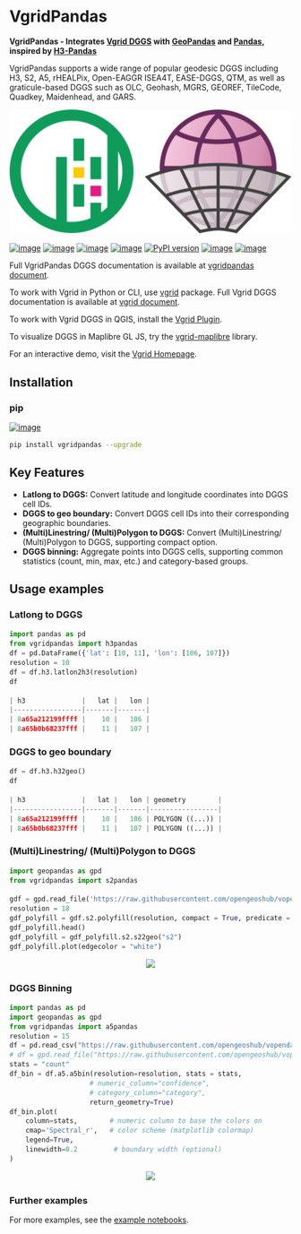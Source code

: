 # VgridPandas
**VgridPandas - Integrates [Vgrid DGGS](https://github.com/opengeoshub/vgrid) with [GeoPandas](https://github.com/geopandas/geopandas) and [Pandas](https://github.com/pandas-dev/pandas), inspired by [H3-Pandas](https://github.com/DahnJ/H3-Pandas/)**

VgridPandas supports a wide range of popular geodesic DGGS including H3, S2, A5, rHEALPix, Open-EAGGR ISEA4T, EASE-DGGS, QTM, as well as graticule-based DGGS such as OLC, Geohash, MGRS, GEOREF, TileCode, Quadkey, Maidenhead, and GARS.

[![logo](https://raw.githubusercontent.com/opengeoshub/vgridtools/refs/heads/main/images/vgridpandas.svg)](https://github.com/opengeoshub/vgridtools/blob/main/images/vgridpandas.svg)


[![image](https://colab.research.google.com/assets/colab-badge.svg)](https://colab.research.google.com/github/opengeoshub/vgridpandas/blob/main)
[![image](https://mybinder.org/badge_logo.svg)](https://mybinder.org/v2/gh/opengeoshub/vgridpandas/HEAD?filepath=docs/notebooks)
[![image](https://studiolab.sagemaker.aws/studiolab.svg)](https://studiolab.sagemaker.aws/import/github/opengeoshub/vgridpandas/blob/main/docs/notebooks/00_intro.ipynb)
[![image](https://jupyterlite.rtfd.io/en/latest/_static/badge.svg)](https://demo.gishub.vn/lab/index.html?path=notebooks/vgridpandas/00_intro.ipynb)
[![PyPI version](https://badge.fury.io/py/vgridpandas.svg)](https://badge.fury.io/py/vgridpandas)
[![image](https://static.pepy.tech/badge/vgridpandas)](https://pepy.tech/project/vgridpandas)
[![image](https://img.shields.io/badge/License-MIT-yellow.svg)](https://opensource.org/licenses/MIT)


Full VgridPandas DGGS documentation is available at [vgridpandas document](https://vgridpandas.gishub.vn).

To work with Vgrid in Python or CLI, use [vgrid](https://pypi.org/project/vgrid/) package. Full Vgrid DGGS documentation is available at [vgrid document](https://vgrid.gishub.vn).

To work with Vgrid DGGS in QGIS, install the [Vgrid Plugin](https://plugins.qgis.org/plugins/vgridtools/).

To visualize DGGS in Maplibre GL JS, try the [vgrid-maplibre](https://www.npmjs.com/package/vgrid-maplibre) library.

For an interactive demo, visit the [Vgrid Homepage](https://vgrid.vn).


## Installation
### pip
[![image](https://img.shields.io/pypi/v/vgridpandas.svg)](https://pypi.python.org/pypi/vgridpandas)
```bash
pip install vgridpandas --upgrade
```

## Key Features

- **Latlong to DGGS:** Convert latitude and longitude coordinates into DGGS cell IDs.
- **DGGS to geo boundary:** Convert DGGS cell IDs into their corresponding geographic boundaries.
- **(Multi)Linestring/ (Multi)Polygon to DGGS:** Convert (Multi)Linestring/ (Multi)Polygon to DGGS, supporting compact option.
- **DGGS binning:** Aggregate points into DGGS cells, supporting common statistics (count, min, max, etc.) and category-based groups.

## Usage examples

### Latlong to DGGS

```python
import pandas as pd
from vgridpandas import h3pandas
df = pd.DataFrame({'lat': [10, 11], 'lon': [106, 107]})
resolution = 10
df = df.h3.latlon2h3(resolution)
df

| h3              |   lat |   lon |
|-----------------|-------|-------|
| 8a65a212199ffff |    10 |   106 |
| 8a65b0b68237fff |    11 |   107 |
```

### DGGS to geo boundary
```python
df = df.h3.h32geo()
df

| h3              |   lat |   lon | geometry        |
|-----------------|-------|-------|-----------------|
| 8a65a212199ffff |    10 |   106 | POLYGON ((...)) |
| 8a65b0b68237fff |    11 |   107 | POLYGON ((...)) |
```

### (Multi)Linestring/ (Multi)Polygon to DGGS
```python
import geopandas as gpd
from vgridpandas import s2pandas

gdf = gpd.read_file('https://raw.githubusercontent.com/opengeoshub/vopendata/refs/heads/main/shape/polygon.geojson')
resolution = 18
gdf_polyfill = gdf.s2.polyfill(resolution, compact = True, predicate = "largest_overlap", explode = True)
gdf_polyfill.head()
gdf_polyfill = gdf_polyfill.s2.s22geo("s2")
gdf_polyfill.plot(edgecolor = "white")
```
<div align="center">
  <img src="https://raw.githubusercontent.com/thangqd/vgridtools/main/images/readme/vector2s2_compacted.png">
</div>

### DGGS Binning
```python
import pandas as pd
import geopandas as gpd
from vgridpandas import a5pandas
resolution = 15
df = pd.read_csv("https://raw.githubusercontent.com/opengeoshub/vopendata/refs/heads/main/csv/dist1_pois.csv")
# df = gpd.read_file("https://raw.githubusercontent.com/opengeoshub/vopendata/refs/heads/main/shape/dist1_pois.geojson")
stats = "count"
df_bin = df.a5.a5bin(resolution=resolution, stats = stats, 
                    # numeric_column="confidence",
                    # category_column="category",
                    return_geometry=True)
df_bin.plot(
    column=stats,        # numeric column to base the colors on
    cmap='Spectral_r',   # color scheme (matplotlib colormap)
    legend=True,  
    linewidth=0.2         # boundary width (optional)
)
```
<div align="center">
  <img src="https://raw.githubusercontent.com/thangqd/vgridtools/main/images/readme/a5bin.png">
</div>

### Further examples
For more examples, see the 
[example notebooks](https://nbviewer.jupyter.org/github/opengeoshub/vgridpandas/tree/main/docs/notebooks/).